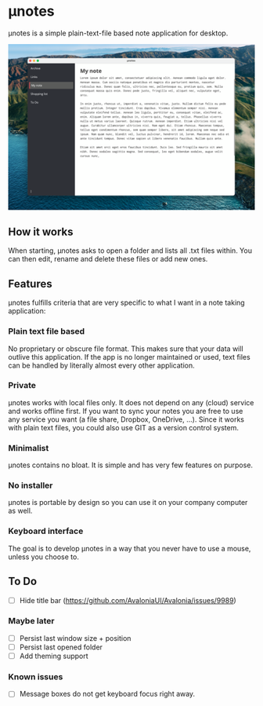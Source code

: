 # µnotes
µnotes is a simple plain-text-file based note application for desktop.

![Screenshot](./screenshot.png "Optional title")


## How it works
When starting, µnotes asks to open a folder and lists all .txt files within. You can then edit, rename and delete these files or add new ones.

## Features
µnotes fulfills criteria that are very specific to what I want in a note taking application:

### Plain text file based
No proprietary or obscure file format. This makes sure that your data will outlive this application. If the app is no longer maintained or used, text files can be handled by literally almost every other application.

### Private
µnotes works with local files only. It does not depend on any (cloud) service and works offline first. If you want to sync your notes you are free to use any service you want (a file share, Dropbox, OneDrive, ...). Since it works with plain text files, you could also use GIT as a version control system.

### Minimalist
µnotes contains no bloat. It is simple and has very few features on purpose.

### No installer
µnotes is portable by design so you can use it on your company computer as well.

### Keyboard interface
The goal is to develop µnotes in a way that you never have to use a mouse, unless you choose to.


## To Do
- [ ] Hide title bar (https://github.com/AvaloniaUI/Avalonia/issues/9989)

### Maybe later
- [ ] Persist last window size + position
- [ ] Persist last opened folder
- [ ] Add theming support

### Known issues
- [ ] Message boxes do not get keyboard focus right away.



